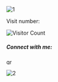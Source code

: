 ![1](https://github.com/greengeko/greengeko/assets/25327740/66520850-e18e-45a7-a527-6a64c0aef1ed)

<p >Visit number:</p>


![Visitor Count](https://profile-counter.glitch.me/greengeko/count.svg)

<p align="center">
  <h5>Connect with me:</h5>
  <p>
    <a href="https://linkedin.com/in/greengeko" target="_blank">
      <img src="https://raw.githubusercontent.com/rahuldkjain/github-profile-readme-generator/master/src/images/icons/Social/linked-in-alt.svg" alt="greengeko" height="15" width="20" />
    </a>
  </p>
</p>

![2](https://github.com/greengeko/greengeko/assets/25327740/07fd37ec-ec5f-4385-8f68-4b14df928952)
